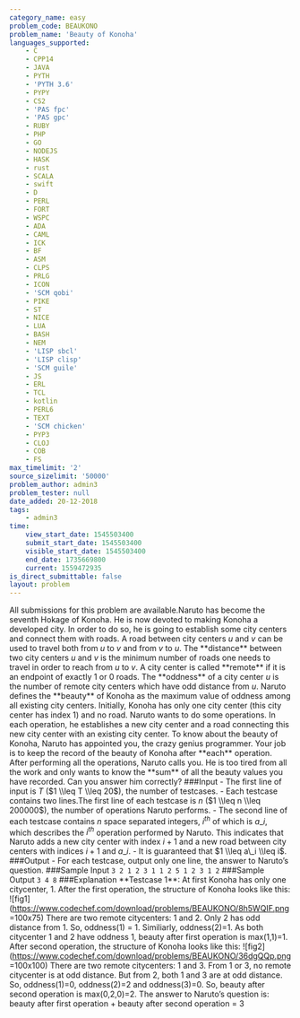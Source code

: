 ```yaml
---
category_name: easy
problem_code: BEAUKONO
problem_name: 'Beauty of Konoha'
languages_supported:
    - C
    - CPP14
    - JAVA
    - PYTH
    - 'PYTH 3.6'
    - PYPY
    - CS2
    - 'PAS fpc'
    - 'PAS gpc'
    - RUBY
    - PHP
    - GO
    - NODEJS
    - HASK
    - rust
    - SCALA
    - swift
    - D
    - PERL
    - FORT
    - WSPC
    - ADA
    - CAML
    - ICK
    - BF
    - ASM
    - CLPS
    - PRLG
    - ICON
    - 'SCM qobi'
    - PIKE
    - ST
    - NICE
    - LUA
    - BASH
    - NEM
    - 'LISP sbcl'
    - 'LISP clisp'
    - 'SCM guile'
    - JS
    - ERL
    - TCL
    - kotlin
    - PERL6
    - TEXT
    - 'SCM chicken'
    - PYP3
    - CLOJ
    - COB
    - FS
max_timelimit: '2'
source_sizelimit: '50000'
problem_author: admin3
problem_tester: null
date_added: 20-12-2018
tags:
    - admin3
time:
    view_start_date: 1545503400
    submit_start_date: 1545503400
    visible_start_date: 1545503400
    end_date: 1735669800
    current: 1559472935
is_direct_submittable: false
layout: problem
---
```

All submissions for this problem are available.Naruto has become the seventh Hokage of Konoha. He is now devoted to making Konoha a developed city. In order to do so, he is going to establish some city centers and connect them with roads. A road between city centers $u$ and $v$ can be used to travel both from $u$ to $v$ and from $v$ to $u$. The \*\*distance\*\* between two city centers $u$ and $v$ is the minimum number of roads one needs to travel in order to reach from $u$ to $v$. A city center is called \*\*remote\*\* if it is an endpoint of exactly 1 or 0 roads. The \*\*oddness\*\* of a city center $u$ is the number of remote city centers which have odd distance from $u$. Naruto defines the \*\*beauty\*\* of Konoha as the maximum value of oddness among all existing city centers. Initially, Konoha has only one city center (this city center has index 1) and no road. Naruto wants to do some operations. In each operation, he establishes a new city center and a road connecting this new city center with an existing city center. To know about the beauty of Konoha, Naruto has appointed you, the crazy genius programmer. Your job is to keep the record of the beauty of Konoha after \*\*each\*\* operation. After performing all the operations, Naruto calls you. He is too tired from all the work and only wants to know the \*\*sum\*\* of all the beauty values you have recorded. Can you answer him correctly? ###Input - The first line of input is $T$ ($1 \\leq T \\leq 20$), the number of testcases. - Each testcase contains two lines.The first line of each testcase is $n$ ($1 \\leq n \\leq 200000$), the number of operations Naruto performs. - The second line of each testcase contains $n$ space separated integers, $i^{th}$ of which is $a\_i$, which describes the $i^{th}$ operation performed by Naruto. This indicates that Naruto adds a new city center with index $i+1$ and a new road between city centers with indices $i+1$ and $a\_i$. - It is guaranteed that $1 \\leq a\_i \\leq i$. ###Output - For each testcase, output only one line, the answer to Naruto’s question. ###Sample Input ``` 3 2 1 2 3 1 1 2 5 1 2 3 1 2 ``` ###Sample Output ``` 3 4 8 ``` ###Explanation \*\*Testcase 1\*\*: At first Konoha has only one citycenter, 1. After the first operation, the structure of Konoha looks like this: !\[fig1\](https://www.codechef.com/download/problems/BEAUKONO/8h5WQIF.png =100x75) There are two remote citycenters: 1 and 2. Only 2 has odd distance from 1. So, oddness(1) = 1. Similiarly, oddness(2)=1. As both citycenter 1 and 2 have oddness 1, beauty after first operation is max(1,1)=1. After second operation, the structure of Konoha looks like this: !\[fig2\](https://www.codechef.com/download/problems/BEAUKONO/36dgQQp.png =100x100) There are two remote citycenters: 1 and 3. From 1 or 3, no remote citycenter is at odd distance. But from 2, both 1 and 3 are at odd distance. So, oddness(1)=0, oddness(2)=2 and oddness(3)=0. So, beauty after second operation is max(0,2,0)=2. The answer to Naruto’s question is: beauty after first operation + beauty after second operation = 3
